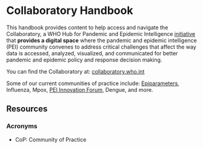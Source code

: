 # Collaboratory Handbook

This handbook provides content to help access and navigate the Collaboratory, a WHO Hub for Pandemic and Epidemic Intelligence [initiative](https://www.who.int/initiatives/collaboratory) that **provides a digital space** where the pandemic and epidemic intelligence (PEI) community convenes to address critical challenges that affect the way data is accessed, analyzed, visualized, and communicated for better pandemic and epidemic policy and response decision making.

You can find the Collaboratory at:  [collaboratory.who.int](https://collaboratory.who.int/)

Some of our current communities of practice include: [Epiparameters](https://who-collaboratory.github.io/collaboratory-epiparameter-community/#/), Influenza, Mpox, [PEI Innovation Forum](https://pandemichub.who.int/news-room/innovation-forum), Dengue, and more.

## Resources

### Acronyms

- CoP: Community of Practice

